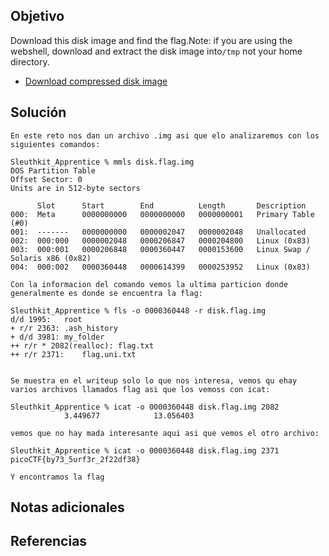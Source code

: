 ## Objetivo
Download this disk image and find the flag.Note: if you are using the webshell, download and extract the disk image into`/tmp` not your home directory.

- [Download compressed disk image](https://artifacts.picoctf.net/c/138/disk.flag.img.gz)
## Solución

```
En este reto nos dan un archivo .img asi que elo analizaremos con los siguientes comandos:
```

```
Sleuthkit_Apprentice % mmls disk.flag.img
DOS Partition Table
Offset Sector: 0
Units are in 512-byte sectors

      Slot      Start        End          Length       Description
000:  Meta      0000000000   0000000000   0000000001   Primary Table (#0)
001:  -------   0000000000   0000002047   0000002048   Unallocated
002:  000:000   0000002048   0000206847   0000204800   Linux (0x83)
003:  000:001   0000206848   0000360447   0000153600   Linux Swap / Solaris x86 (0x82)
004:  000:002   0000360448   0000614399   0000253952   Linux (0x83)
```

```
Con la informacion del comando vemos la ultima particion donde generalmente es donde se encuentra la flag:
```

```
Sleuthkit_Apprentice % fls -o 0000360448 -r disk.flag.img 
d/d 1995:	root
+ r/r 2363:	.ash_history
+ d/d 3981:	my_folder
++ r/r * 2082(realloc):	flag.txt
++ r/r 2371:	flag.uni.txt


Se muestra en el writeup solo lo que nos interesa, vemos qu ehay varios archivos llamados flag asi que los vemoss con icat:
```

```
Sleuthkit_Apprentice % icat -o 0000360448 disk.flag.img 2082
            3.449677            13.056403

vemos que no hay mada interesante aqui asi que vemos el otro archivo:
```

```
Sleuthkit_Apprentice % icat -o 0000360448 disk.flag.img 2371
picoCTF{by73_5urf3r_2f22df38}

Y encontramos la flag
```
## Notas adicionales
## Referencias